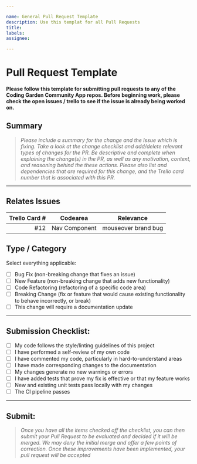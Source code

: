```yaml
---

name: General Pull Request Template
description: Use this templat for all Pull Requests
title:
labels:
assignee:

---
```


# Pull Request Template

**Please follow this template for submitting pull requests to any of the Coding
Garden Community App repos. Before beginning work, please check the open issues
/ trello to see if the issue is already being worked on.**

## Summary

>*Please include a summary for the change and the Issue which is fixing. Take a
>look at the change checklist and add/delete relevant types of changes for the
>PR. Be descriptive and complete when explaining the change(s) in the PR, as
>well as any motivation, context, and reasoning behind the these actions. Please
>also list and dependencies that are required for this change, and the Trello
>card number that is associated with this PR.*

---

## Relates Issues

| Trello Card # | Codearea      | Relevance           |
| ------------: | ------------- | ------------------- |
| #12           | Nav Component | mouseover brand bug |

## Type / Category

Select everything applicable:

- [ ] Bug Fix (non-breaking change that fixes an issue)
- [ ] New Feature (non-breaking change that adds new functionality)
- [ ] Code Refactoring (refactoring of a specific code area)
- [ ] Breaking Change (fix or feature that would cause existing functionality to
  behave incorrectly, or break)
- [ ] This change will require a documentation update

---

## Submission Checklist:

- [ ] My code follows the style/linting guidelines of this project
- [ ] I have performed a self-review of my own code
- [ ] I have commented my code, particularly in hard-to-understand areas
- [ ] I have made corresponding changes to the documentation
- [ ] My changes generate no new warnings or errors
- [ ] I have added tests that prove my fix is effective or that my feature works
- [ ] New and existing unit tests pass locally with my changes
- [ ] The CI pipeline passes

---

## Submit:
>*Once you have all the items checked off the checklist, you can then submit
>your Pull Request to be evaluated and decided if it will be merged. We may deny
>the initial merge and offer a few points of correction. Once these improvements
>have been implemented, your pull request will be accepted*

